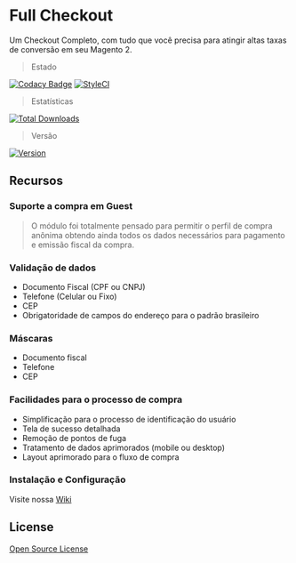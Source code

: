 # Full Checkout
Um Checkout Completo, com tudo que você precisa para atingir altas taxas de conversão em seu Magento 2.

> Estado

[![Codacy Badge](https://api.codacy.com/project/badge/Grade/9e877cf78f844b9a9e40cec175c3aa5a)](https://www.codacy.com/app/elisei/full-checkout?utm_source=github.com&amp;utm_medium=referral&amp;utm_content=elisei/full-checkout&amp;utm_campaign=Badge_Grade)
[![StyleCI](https://styleci.io/repos/187421346/shield)](https://styleci.io/repos/187421346)

> Estatísticas

[![Total Downloads](https://poser.pugx.org/o2ti/full-checkout/downloads)](https://packagist.org/packages/o2ti/full-checkout)

> Versão

[![Version](https://poser.pugx.org/o2ti/full-checkout/version)](//packagist.org/packages/o2ti/full-checkout)

## Recursos

### Suporte a compra em Guest

> O módulo foi totalmente pensado para permitir o perfil de compra anônima obtendo ainda todos os dados necessários para pagamento e emissão fiscal da compra.

### Validação de dados

*   Documento Fiscal (CPF ou CNPJ)
*   Telefone (Celular ou Fixo)
*   CEP
*   Obrigatoridade de campos do endereço para o padrão brasileiro

### Máscaras

*   Documento fiscal
*   Telefone
*   CEP

### Facilidades para o processo de compra

*   Simplificação para o processo de identificação do usuário
*   Tela de sucesso detalhada
*   Remoção de pontos de fuga
*   Tratamento de dados aprimorados (mobile ou desktop)
*   Layout aprimorado para o fluxo de compra

### Instalação e Configuração

Visite nossa [Wiki](https://github.com/elisei/full-checkout/wiki/)

## License

[Open Source License](LICENSE.txt)
